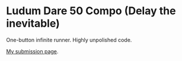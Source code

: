 # Ludum Dare 50 Compo (Delay the inevitable)
One-button infinite runner.
Highly unpolished code.

[My submission page](https://ldjam.com/events/ludum-dare/50/$287832).
